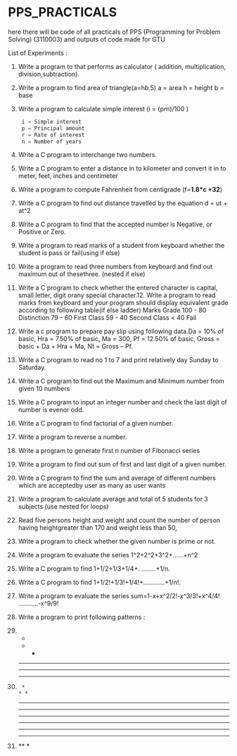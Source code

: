 # PPS_PRACTICALS

here there will be code of all practicals of PPS (Programming for Problem Solving) (3110003) and outputs of code made for GTU

List of Experiments :
1. Write a program to that performs as calculator ( addition, multiplication,
division,subtraction).

2. Write a program to find area of triangle(a=h*b*.5)
    a = area h = height b = base

3. Write a program to calculate simple interest (i = (p*r*n)/100 )
   ```c
    i = Simple interest
    p = Principal amount
    r = Rate of interest
    n = Number of years
   ```

4. Write a C program to interchange two numbers.

5. Write a C program to enter a distance in to 
   kilometer and  convert it in to meter, feet,
   inches and centimeter

6. Write a program to compute Fahrenheit from
   centigrade (f=**1.8*c +32**)           

7. Write a C program to find out distance travelled by the equation d = ut + at^2

8. Write a C program to find that the accepted number is Negative, or Positive or Zero.

9. Write a program to read marks of a student from keyboard whether the student is pass
   or fail(using if else)

10. Write a program to read three numbers from keyboard and find out maximum out of
    thesethree. (nested if else)

11. Write a C program to check whether the entered character is capital, small letter,
    digit orany special character.12. Write a program to read marks from keyboard and your program should display
    equivalent grade according to following table(if else ladder)
    Marks Grade
    100 - 80 Distinction
    79 - 60 First Class
    59 - 40 Second Class
    < 40 Fail

13. Write a c program to prepare pay slip using following data.Da = 10% of basic, Hra = 7.50% of
    basic, Ma = 300,
    Pf = 12.50% of basic, Gross = basic + Da + Hra + Ma, Nt = Gross – Pf.
14. Write a C program to read no 1 to 7 and print relatively day Sunday to Saturday.

15. Write a C program to find out the Maximum and Minimum number from given
    10 numbers

16. Write a C program to input an integer number and check the last digit of number is
evenor odd.

17. Write a C program to find factorial of a given number.

18. Write a program to reverse a number.

19. Write a program to generate first n number of Fibonacci series

20. Write a program to find out sum of first and last digit of a given number.

21. Write a C program to find the sum and average of different numbers which are
acceptedby user as many as user wants

22. Write a program to calculate average and total of 5 students for 3 subjects (use nested for
loops)

23. Read five persons height and weight and count the number of person having
heightgreater than 170 and weight less than 50,

24. Write a program to check whether the given number is prime or not.

25. Write a program to evaluate the series 1^2+2^2+3^2+……+n^2

26. Write a C program to find 1+1/2+1/3+1/4+. ........+1/n.

27. Write a C program to find 1+1/2!+1/3!+1/4!+............+1/n!.

28. Write a program to evaluate the series sum=1-x+x^2/2!-x^3/3!+x^4/4! ...........-x^9/9!

29. Write a program to print following patterns :

1.
    *
    * * 
    * * * 
    * * * *
    * * * * *

2.
        *
       * *
      * * * 
     * * * *
    * * * * *

3.
    *****
    ****
    ***
    **
    *
